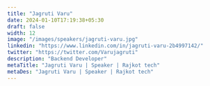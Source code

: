 ```yaml
---
title: "Jagruti Varu"
date: 2024-01-10T17:19:38+05:30
draft: false
width: 12
image: "/images/speakers/jagruti-varu.jpg"
linkedin: "https://www.linkedin.com/in/jagruti-varu-2b4997142/"
twitter: "https://twitter.com/Varujagruti"
description: "Backend Developer"
metaTitle: "Jagruti Varu | Speaker | Rajkot tech"
metaDes: "Jagruti Varu | Speaker | Rajkot tech"
---
```

